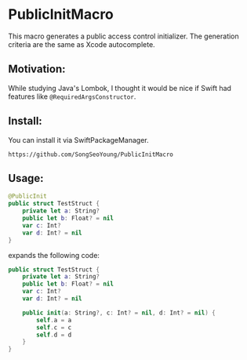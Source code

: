 # PublicInitMacro
This macro generates a public access control initializer. The generation criteria are the same as Xcode autocomplete.
## Motivation:
While studying Java's Lombok, I thought it would be nice if Swift had features like ```@RequiredArgsConstructor```.

## Install:
You can install it via SwiftPackageManager. 
```
https://github.com/SongSeoYoung/PublicInitMacro
```

## Usage:
```swift
@PublicInit
public struct TestStruct {
    private let a: String?
    public let b: Float? = nil
    var c: Int?
    var d: Int? = nil
}
```
expands the following code:
```swift
public struct TestStruct {
    private let a: String?
    public let b: Float? = nil
    var c: Int?
    var d: Int? = nil

    public init(a: String?, c: Int? = nil, d: Int? = nil) {
        self.a = a
        self.c = c
        self.d = d
    }
}
```
